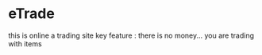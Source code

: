 # eTrade
this is online a trading site 
key feature : there is no money... you are trading with items 
